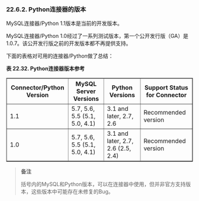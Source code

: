### 22.6.2. Python连接器的版本

MySQL连接器/Python 1.1版本是当前的开发版本。

MySQL连接器/Python 1.0经过了一系列测试版本，第一个公开发行版（GA）是1.0.7。该公开发行版之前的开发版本都不再提供支持。

下面的表格对可用的连接器/Python做了总结：


<b>表 22.32. Python连接器版本参考</b>
<table summary=" For each Connector/Python version, this table lists the
      corresponding MySQL Server versions that it works with, the
      corresponding Python versions that it works with, and whether it
      is prerelease, recommended (supported), or obsolete. MySQL server
      and Python versions within parentheses are known to work with
      Connector/Python, but are not officially supported. Bugs might not
get fixed for those versions. " border="1">
<colgroup><col><col><col><col></colgroup>
<thead>
<tr>
<th scope="col">Connector/Python Version</th>
<th scope="col">MySQL Server Versions</th>
<th scope="col">Python Versions</th>
<th scope="col">Support Status for Connector</th></tr>
</thead>
<tbody>
<tr>
<td scope="row">1.1</td>
<td>5.7, 5.6, 5.5 (5.1, 5.0, 4.1)</td>
<td>3.1 and later, 2.7, 2.6</td>
<td>Recommended version</td>
</tr>
<tr>
<td scope="row">1.0</td>
<td>5.7, 5.6, 5.5 (5.1, 5.0, 4.1)</td>
<td>3.1 and later, 2.7, 2.6 (2.5, 2.4)</td>
<td>Recommended version</td>
</tr>
</tbody>
</table>

>**备注**
>
>括号内的MySQL和Python版本，可以在连接器中使用，但并非官方支持版本，这些版本中可能存在未修复的Bug。
>

